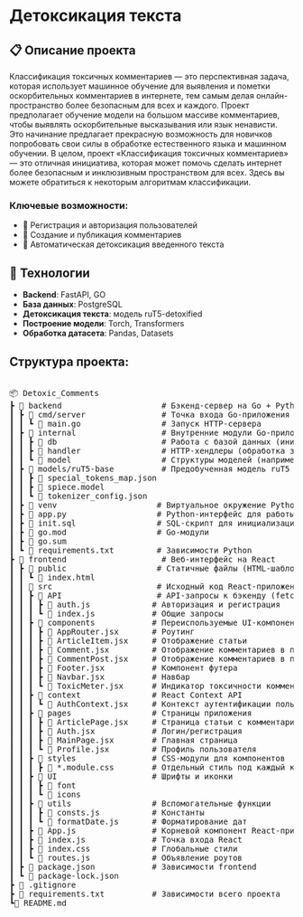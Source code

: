 # Детоксикация текста

## 📋 Описание проекта
Классификация токсичных комментариев — это перспективная задача, которая использует машинное обучение для выявления и пометки оскорбительных комментариев в интернете, тем самым делая онлайн-пространство более безопасным для всех и каждого. Проект предполагает обучение модели на большом массиве комментариев, чтобы выявлять оскорбительные высказывания или язык ненависти. Это начинание предлагает прекрасную возможность для новичков попробовать свои силы в обработке естественного языка и машинном обучении. В целом, проект «Классификация токсичных комментариев» — это отличная инициатива, которая может помочь сделать интернет более безопасным и инклюзивным пространством для всех. Здесь вы можете обратиться к некоторым алгоритмам классификации.

### Ключевые возможности:

- 👥 Регистрация и авторизация пользователей
- 📝 Создание и публикация комментариев
- 📰 Автоматическая детоксикация введенного текста

## 🚀 Технологии

- **Backend**: FastAPI, GO
- **База данных**: PostgreSQL
- **Детоксикация текста**: модель ruT5-detoxified
- **Построение модели**: Torch, Transformers
- **Обработка датасета**: Pandas, Datasets

## Структура проекта:

<pre>

📦 Detoxic_Comments
┣ 📂 backend                     # Бэкенд-сервер на Go + Python
┃ ┣ 📂 cmd/server                # Точка входа Go-приложения
┃ ┃ ┗ 📜 main.go                 # Запуск HTTP-сервера
┃ ┣ 📂 internal                  # Внутренние модули Go-приложения
┃ ┃ ┣ 📂 db                      # Работа с базой данных (инициализация, подключения)
┃ ┃ ┣ 📂 handler                 # HTTP-хендлеры (обработка запросов)
┃ ┃ ┗ 📂 model                   # Структуры моделей (например, User, Comment и т.д.)
┃ ┣ 📂 models/ruT5-base          # Предобученная модель ruT5 для анализа токсичности
┃ ┃ ┣ 📜 special_tokens_map.json
┃ ┃ ┣ 📜 spiece.model
┃ ┃ ┗ 📜 tokenizer_config.json
┃ ┣ 📂 venv                     # Виртуальное окружение Python (игнорируется Git)
┃ ┣ 📜 app.py                   # Python-интерфейс для работы с моделью ruT5
┃ ┣ 📜 init.sql                 # SQL-скрипт для инициализации БД
┃ ┣ 📜 go.mod                   # Go-модули
┃ ┣ 📜 go.sum
┃ ┗ 📜 requirements.txt         # Зависимости Python
┣ 📂 frontend                    # Веб-интерфейс на React
┃ ┣ 📂 public                   # Статичные файлы (HTML-шаблон)
┃ ┃ ┗ 📜 index.html
┃ ┃ 📂 src                      # Исходный код React-приложения
┃ ┃ ┣ 📂 API                    # API-запросы к бэкенду (fetch/axios)
┃ ┃ ┃ ┣ 📜 auth.js             # Авторизация и регистрация
┃ ┃ ┃ ┗ 📜 index.js            # Общие запросы
┃ ┃ ┣ 📂 components            # Переиспользуемые UI-компоненты
┃ ┃ ┃ ┣ 📜 AppRouter.jsx       # Роутинг
┃ ┃ ┃ ┣ 📜 ArticleItem.jsx     # Отображение статьи
┃ ┃ ┃ ┣ 📜 Comment.jsx         # Отображение комментариев в профиле
┃ ┃ ┃ ┣ 📜 CommentPost.jsx     # Отображение комментариев в посте
┃ ┃ ┃ ┣ 📜 Footer.jsx          # Компонент футера
┃ ┃ ┃ ┣ 📜 Navbar.jsx          # Навбар
┃ ┃ ┃ ┗ 📜 ToxicMeter.jsx      # Индикатор токсичности комментария
┃ ┃ ┣ 📂 context               # React Context API
┃ ┃ ┃ ┗ 📜 AuthContext.jsx     # Контекст аутентификации пользователя
┃ ┃ ┣ 📂 pages                 # Страницы приложения
┃ ┃ ┃ ┣ 📜 ArticlePage.jsx     # Страница статьи с комментариями
┃ ┃ ┃ ┣ 📜 Auth.jsx            # Логин/регистрация
┃ ┃ ┃ ┣ 📜 MainPage.jsx        # Главная страница
┃ ┃ ┃ ┗ 📜 Profile.jsx         # Профиль пользователя
┃ ┃ ┣ 📂 styles                # CSS-модули для компонентов
┃ ┃ ┃ ┣ 📜 *.module.css        # Отдельный стиль под каждый компонент
┃ ┃ ┣ 📂 UI                    # Шрифты и иконки
┃ ┃ ┃ ┣ 📂 font
┃ ┃ ┃ ┗ 📂 icons
┃ ┃ ┣ 📂 utils                 # Вспомогательные функции
┃ ┃ ┃ ┣ 📜 consts.js           # Константы
┃ ┃ ┃ ┗ 📜 formatDate.js       # Форматирование дат
┃ ┃ ┣ 📜 App.js                # Корневой компонент React-приложения
┃ ┃ ┣ 📜 index.js              # Точка входа React
┃ ┃ ┣ 📜 index.css             # Глобальные стили
┃ ┃ ┗ 📜 routes.js             # Объявление роутов
┃ ┣ 📜 package.json            # Зависимости frontend
┃ ┗ 📜 package-lock.json
┣ 📜 .gitignore
┣ 📜 requirements.txt          # Зависимости всего проекта
┗📜 README.md

</pre>